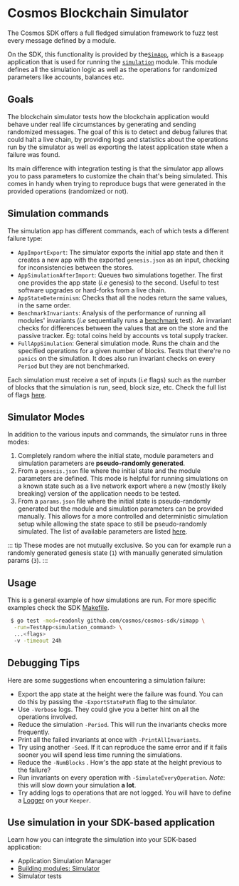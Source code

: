 <!--
order: 13
-->

# Cosmos Blockchain Simulator

The Cosmos SDK offers a full fledged simulation framework to fuzz test every
message defined by a module.

On the SDK, this functionality is provided by
the[`SimApp`](https://github.com/cosmos/cosmos-sdk/blob/v0.40.0/simapp/app.go),
which is a `Baseapp` application that is used for running the
[`simulation`](https://github.com/cosmos/cosmos-sdk/blob/v0.40.0/x/simulation)
module. This module defines all the simulation logic as well as the operations
for randomized parameters like accounts, balances etc.

## Goals

The blockchain simulator tests how the blockchain application would behave under
real life circumstances by generating and sending randomized messages. The goal
of this is to detect and debug failures that could halt a live chain, by
providing logs and statistics about the operations run by the simulator as well
as exporting the latest application state when a failure was found.

Its main difference with integration testing is that the simulator app allows
you to pass parameters to customize the chain that's being simulated. This comes
in handy when trying to reproduce bugs that were generated in the provided
operations (randomized or not).

## Simulation commands

The simulation app has different commands, each of which tests a different
failure type:

- `AppImportExport`: The simulator exports the initial app state and then it
  creates a new app with the exported `genesis.json` as an input, checking for
  inconsistencies between the stores.
- `AppSimulationAfterImport`: Queues two simulations together. The first one
  provides the app state (_i.e_ genesis) to the second. Useful to test software
  upgrades or hard-forks from a live chain.
- `AppStateDeterminism`: Checks that all the nodes return the same values, in
  the same order.
- `BenchmarkInvariants`: Analysis of the performance of running all modules'
  invariants (_i.e_ sequentially runs a
  [benchmark](https://golang.org/pkg/testing/#hdr-Benchmarks) test). An
  invariant checks for differences between the values that are on the store and
  the passive tracker. Eg: total coins held by accounts vs total supply tracker.
- `FullAppSimulation`: General simulation mode. Runs the chain and the specified
  operations for a given number of blocks. Tests that there're no `panics` on
  the simulation. It does also run invariant checks on every `Period` but they
  are not benchmarked.

Each simulation must receive a set of inputs (_i.e_ flags) such as the number of
blocks that the simulation is run, seed, block size, etc. Check the full list of
flags
[here](https://github.com/cosmos/cosmos-sdk/blob/v0.40.0/simapp/config.go#L32-L55).

## Simulator Modes

In addition to the various inputs and commands, the simulator runs in three
modes:

1. Completely random where the initial state, module parameters and simulation
   parameters are **pseudo-randomly generated**.
2. From a `genesis.json` file where the initial state and the module parameters
   are defined. This mode is helpful for running simulations on a known state
   such as a live network export where a new (mostly likely breaking) version of
   the application needs to be tested.
3. From a `params.json` file where the initial state is pseudo-randomly
   generated but the module and simulation parameters can be provided manually.
   This allows for a more controlled and deterministic simulation setup while
   allowing the state space to still be pseudo-randomly simulated. The list of
   available parameters are listed
   [here](https://github.com/cosmos/cosmos-sdk/blob/v0.40.0/x/simulation/params.go#L44-L52).

::: tip These modes are not mutually exclusive. So you can for example run a
randomly generated genesis state (`1`) with manually generated simulation params
(`3`). :::

## Usage

This is a general example of how simulations are run. For more specific examples
check the SDK
[Makefile](https://github.com/cosmos/cosmos-sdk/blob/v0.40.0/Makefile#L251-L287).

```bash
 $ go test -mod=readonly github.com/cosmos/cosmos-sdk/simapp \
  -run=TestApp<simulation_command> \
  ...<flags>
  -v -timeout 24h
```

## Debugging Tips

Here are some suggestions when encountering a simulation failure:

- Export the app state at the height were the failure was found. You can do this
  by passing the `-ExportStatePath` flag to the simulator.
- Use `-Verbose` logs. They could give you a better hint on all the operations
  involved.
- Reduce the simulation `-Period`. This will run the invariants checks more
  frequently.
- Print all the failed invariants at once with `-PrintAllInvariants`.
- Try using another `-Seed`. If it can reproduce the same error and if it fails
  sooner you will spend less time running the simulations.
- Reduce the `-NumBlocks` . How's the app state at the height previous to the
  failure?
- Run invariants on every operation with `-SimulateEveryOperation`. _Note_: this
  will slow down your simulation **a lot**.
- Try adding logs to operations that are not logged. You will have to define a
  [Logger](https://github.com/cosmos/cosmos-sdk/blob/v0.40.0/x/staking/keeper/keeper.go#L66-L69)
  on your `Keeper`.

## Use simulation in your SDK-based application

Learn how you can integrate the simulation into your SDK-based application:

- Application Simulation Manager
- [Building modules: Simulator](../building-modules/simulator.md)
- Simulator tests
